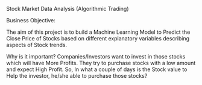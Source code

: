 Stock Market Data Analysis (Algorithmic Trading)

Business Objective:

The aim of this project is to build a Machine Learning Model to Predict the Close Price of Stocks based on different explanatory variables describing aspects of Stock trends.

Why is it important? Companies/Investors want to invest in those stocks which will have More Profits. They try to purchase stocks with a low amount and expect High Profit. So, In what a couple of days is the Stock value to Help the investor, he/she able to purchase those stocks?
